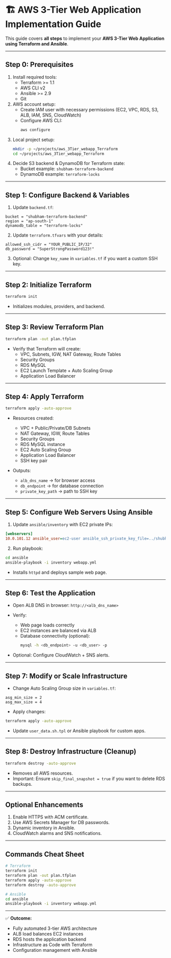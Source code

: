 
# 🏗️ AWS 3-Tier Web Application Implementation Guide 

This guide covers **all steps** to implement your **AWS 3-Tier Web Application using Terraform and Ansible**.

---

## **Step 0: Prerequisites**

1. Install required tools:
   - Terraform >= 1.1
   - AWS CLI v2
   - Ansible >= 2.9
   - Git
2. AWS account setup:
   - Create IAM user with necessary permissions (EC2, VPC, RDS, S3, ALB, IAM, SNS, CloudWatch)
   - Configure AWS CLI:
     ```bash
     aws configure
     ```
3. Local project setup:
   ```bash
   mkdir -p ~/projects/aws_3Tier_webapp_Terraform
   cd ~/projects/aws_3Tier_webapp_Terraform
   ```
4. Decide S3 backend & DynamoDB for Terraform state:
   - Bucket example: `shubham-terraform-backend`
   - DynamoDB example: `terraform-locks`

---

## **Step 1: Configure Backend & Variables**

1. Update `backend.tf`:
```hcl
bucket = "shubham-terraform-backend"
region = "ap-south-1"
dynamodb_table = "terraform-locks"
```

2. Update `terraform.tfvars` with your details:
```hcl
allowed_ssh_cidr = "YOUR_PUBLIC_IP/32"
db_password = "SuperStrongPassword123!"
```

3. Optional: Change `key_name` in `variables.tf` if you want a custom SSH key.

---

## **Step 2: Initialize Terraform**

```bash
terraform init
```

- Initializes modules, providers, and backend.

---

## **Step 3: Review Terraform Plan**

```bash
terraform plan -out plan.tfplan
```

- Verify that Terraform will create:
  - VPC, Subnets, IGW, NAT Gateway, Route Tables
  - Security Groups
  - RDS MySQL
  - EC2 Launch Template + Auto Scaling Group
  - Application Load Balancer

---

## **Step 4: Apply Terraform**

```bash
terraform apply -auto-approve
```

- Resources created:
  - VPC + Public/Private/DB Subnets
  - NAT Gateway, IGW, Route Tables
  - Security Groups
  - RDS MySQL instance
  - EC2 Auto Scaling Group
  - Application Load Balancer
  - SSH key pair

- Outputs:
  - `alb_dns_name` → for browser access
  - `db_endpoint` → for database connection
  - `private_key_path` → path to SSH key

---

## **Step 5: Configure Web Servers Using Ansible**

1. Update `ansible/inventory` with EC2 private IPs:
```ini
[webservers]
10.0.101.12 ansible_user=ec2-user ansible_ssh_private_key_file=../shubham-key.pem
```

2. Run playbook:
```bash
cd ansible
ansible-playbook -i inventory webapp.yml
```

- Installs `httpd` and deploys sample web page.

---

## **Step 6: Test the Application**

- Open ALB DNS in browser: `http://<alb_dns_name>`
- Verify:
  - Web page loads correctly
  - EC2 instances are balanced via ALB
  - Database connectivity (optional):
    ```bash
    mysql -h <db_endpoint> -u <db_user> -p
    ```

- Optional: Configure CloudWatch + SNS alerts.

---

## **Step 7: Modify or Scale Infrastructure**

- Change Auto Scaling Group size in `variables.tf`:
```hcl
asg_min_size = 2
asg_max_size = 4
```
- Apply changes:
```bash
terraform apply -auto-approve
```
- Update `user_data.sh.tpl` or Ansible playbook for custom apps.

---

## **Step 8: Destroy Infrastructure (Cleanup)**

```bash
terraform destroy -auto-approve
```

- Removes all AWS resources.
- Important: Ensure `skip_final_snapshot = true` if you want to delete RDS backups.

---

## **Optional Enhancements**

1. Enable HTTPS with ACM certificate.
2. Use AWS Secrets Manager for DB passwords.
3. Dynamic inventory in Ansible.
4. CloudWatch alarms and SNS notifications.

---

## **Commands Cheat Sheet**

```bash
# Terraform
terraform init
terraform plan -out plan.tfplan
terraform apply -auto-approve
terraform destroy -auto-approve

# Ansible
cd ansible
ansible-playbook -i inventory webapp.yml
```

---

✅ **Outcome:**
- Fully automated 3-tier AWS architecture
- ALB load balances EC2 instances
- RDS hosts the application backend
- Infrastructure as Code with Terraform
- Configuration management with Ansible

